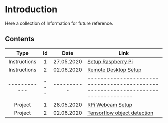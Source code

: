 # Introduction

Here a collection of Information for future reference.

## Contents

|     Type     | Id  |    Date    | Link                                                                             |
| :----------: | :-: | :--------: | -------------------------------------------------------------------------------- |
| Instructions |  1  | 27.05.2020 | [Setup Raspberry Pi](/myInstructions/01_Setup_Raspberry_Pi.md)                   |
| Instructions |  2  | 02.06.2020 | [Remote Desktop Setup](/myInstructions/02_Remote_Desktop_Setup.md)               |
| ------------ | --- | ---------- | -------------------------------------------------------------------------------- |
|   Project    |  1  | 28.05.2020 | [RPi Webcam Setup](/myProject/01_RPi_WebCam_Setup.md)                            |
|   Project    |  2  | 02.06.2020 | [Tensorflow object detection](/myProject/02_Tensorflow_Lite_Object_Detection.md) |
